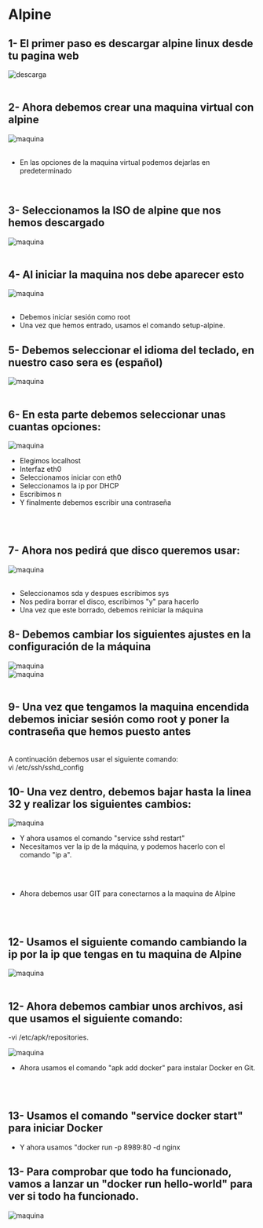 # Alpine



## 1- El primer paso es descargar alpine linux desde tu pagina web
  ![descarga]( https://github.com/hectorherediavidal/Alpine/blob/main/img/17.PNG "")
  <br>
  <br>


## 2- Ahora debemos crear una maquina virtual con alpine
  ![maquina]( https://github.com/hectorherediavidal/Alpine/blob/main/img/18.PNG "")
   <br>
  <br>
  
 - En las opciones de la maquina virtual podemos dejarlas en predeterminado
 <br>
 
 
 ## 3- Seleccionamos la ISO de alpine que nos hemos descargado
  ![maquina]( https://github.com/hectorherediavidal/Alpine/blob/main/img/19.PNG "")
   <br>
  <br>
  
  
 ## 4- Al iniciar la maquina nos debe aparecer esto
  ![maquina]( https://github.com/hectorherediavidal/Alpine/blob/main/img/1.PNG "")
   <br>
  <br>
  
  - Debemos iniciar sesión como root
  - Una vez que hemos entrado, usamos el comando setup-alpine.

## 5- Debemos seleccionar el idioma del teclado, en nuestro caso sera es (español)
  ![maquina]( https://github.com/hectorherediavidal/Alpine/blob/main/img/es.PNG  "")
   <br>
  <br>
  
  
## 6- En esta parte debemos seleccionar unas cuantas opciones:
  ![maquina]( https://github.com/hectorherediavidal/Alpine/blob/main/img/20.PNG  "")
  <br>
  - Elegimos localhost
  - Interfaz eth0
  - Seleccionamos iniciar con eth0
  - Seleccionamos la ip por DHCP
  - Escribimos n
  - Y finalmente debemos escribir una contraseña
  
   <br>
  <br>
  
## 7- Ahora nos pedirá que disco queremos usar:
  ![maquina]( https://github.com/hectorherediavidal/Alpine/blob/main/img/21.PNG  "")  
  <br>
  - Seleccionamos sda y despues escribimos sys
  - Nos pedira borrar el disco, escribimos "y" para hacerlo
  - Una vez que este borrado, debemos reiniciar la máquina


## 8- Debemos cambiar los siguientes ajustes en la configuración de la máquina
  ![maquina]( https://github.com/hectorherediavidal/Alpine/blob/main/img/22.PNG  "")
  <br>
  ![maquina]( https://github.com/hectorherediavidal/Alpine/blob/main/img/23.PNG  "")
  <br>
  <br>
  
  
## 9- Una vez que tengamos la maquina encendida debemos iniciar sesión como root y poner la contraseña que hemos puesto antes
<br>
A continuación debemos usar el siguiente comando:
<br>
    vi /etc/ssh/sshd_config
  
  
## 10- Una vez dentro, debemos bajar hasta la linea 32 y realizar los siguientes cambios:
![maquina]( https://github.com/hectorherediavidal/Alpine/blob/main/img/31.PNG  "")
  
  
  - Y ahora usamos el comando "service sshd restart"
  - Necesitamos ver la ip de la máquina, y podemos hacerlo con el comando "ip a".
<br>
<br>

- Ahora debemos usar GIT para conectarnos a la maquina de Alpine
<br>
<br>


## 12- Usamos el siguiente comando cambiando la ip por la ip que tengas en tu maquina de Alpine
![maquina]( https://github.com/hectorherediavidal/Alpine/blob/main/img/32.PNG  "")
<br>
<br>


## 12- Ahora debemos cambiar unos archivos, asi que usamos el siguiente comando:
  -vi /etc/apk/repositories.
<br>

![maquina]( https://github.com/hectorherediavidal/Alpine/blob/main/33.PNG "")


  - Ahora usamos el comando "apk add docker" para instalar Docker en Git.
<br>
<br>

## 13- Usamos el comando "service docker start" para iniciar Docker

  - Y ahora usamos "docker run -p 8989:80 -d nginx


## 13- Para comprobar que todo ha funcionado, vamos a lanzar un "docker run hello-world" para ver si todo ha funcionado.

![maquina]( https://github.com/hectorherediavidal/Alpine/blob/main/34.PNG "")




  
